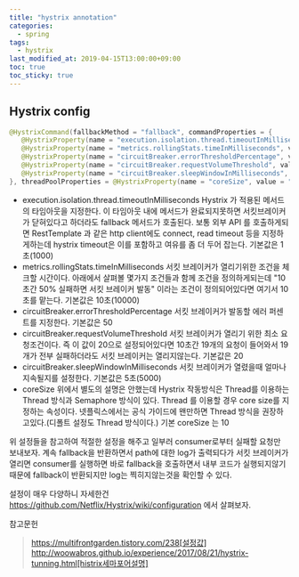 ```yaml
---
title: "hystrix annotation"
categories:
  - spring
tags:
  - hystrix
last_modified_at: 2019-04-15T13:00:00+09:00
toc: true
toc_sticky: true
---
```


## Hystrix config
```java
@HystrixCommand(fallbackMethod = "fallback", commandProperties = {
   @HystrixProperty(name = "execution.isolation.thread.timeoutInMilliseconds", value = "500"),
   @HystrixProperty(name = "metrics.rollingStats.timeInMilliseconds", value = "10000"),
   @HystrixProperty(name = "circuitBreaker.errorThresholdPercentage", value = "10"),
   @HystrixProperty(name = "circuitBreaker.requestVolumeThreshold", value = "5"),
   @HystrixProperty(name = "circuitBreaker.sleepWindowInMilliseconds", value = "10000")
}, threadPoolProperties = @HystrixProperty(name = "coreSize", value = "100"))
```
- execution.isolation.thread.timeoutInMilliseconds
Hystrix 가 적용된 메서드의 타임아웃을 지정한다. 이 타임아웃 내에 메서드가 완료되지못하면 서킷브레이커가 닫혀있다고 하더라도 fallback 메서드가 호출된다. 보통 외부 API 를 호출하게되면 RestTemplate 과 같은 http client에도 connect, read timeout 등을 지정하게하는데 hystrix timeout은 이를 포함하고 여유를 좀 더 두어 잡는다. 기본값은 1초(1000)
- metrics.rollingStats.timeInMilliseconds
서킷 브레이커가 열리기위한 조건을 체크할 시간이다. 아래에서 살펴볼 몇가지 조건들과 함께 조건을 정의하게되는데 "10초간 50% 실패하면 서킷 브레이커 발동" 이라는 조건이 정의되어있다면 여기서 10초를 맡는다. 기본값은 10초(10000)
- circuitBreaker.errorThresholdPercentage
서킷 브레이커가 발동할 에러 퍼센트를 지정한다. 기본값은 50
- circuitBreaker.requestVolumeThreshold
서킷 브레이커가 열리기 위한 최소 요청조건이다. 즉 이 값이 20으로 설정되어있다면 10초간 19개의 요청이 들어와서 19개가 전부 실패하더라도 서킷 브레이커는 열리지않는다. 기본값은 20
- circuitBreaker.sleepWindowInMilliseconds
서킷 브레이커가 열렸을때 얼마나 지속될지를 설정한다. 기본값은 5초(5000)
- coreSize
위에서 별도의 설명은 안했는데 Hystrix 작동방식은 Thread를 이용하는 Thread 방식과 Semaphore 방식이 있다. Thread 를 이용할 경우 core size를 지정하는 속성이다. 넷플릭스에서는 공식 가이드에 왠만하면 Thread 방식을 권장하고있다.(디폴트 설정도 Thread 방식이다.) 기본 coreSize 는 10

위 설정들을 참고하여 적절한 설정을 해주고 일부러 consumer로부터 실패할 요청만 보내보자. 계속 fallback을 반환하면서 path에 대한 log가 출력되다가 서킷 브레이커가 열리면 consumer를 실행하면 바로 fallback을 호출하면서 내부 코드가 실행되지않기때문에 fallback이 반환되지만 log는 찍히지않는것을 확인할 수 있다.

설정이 매우 다양하니 자세한건 https://github.com/Netflix/Hystrix/wiki/configuration 에서 살펴보자.


참고문헌
> https://multifrontgarden.tistory.com/238[설정값]
> http://woowabros.github.io/experience/2017/08/21/hystrix-tunning.html[histrix세마포어설명]
